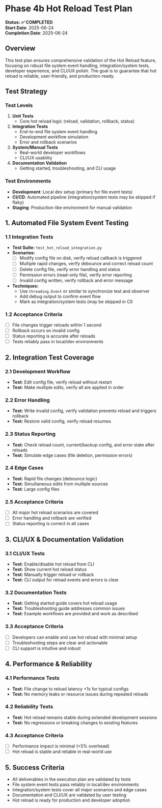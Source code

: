 # Phase 4b Hot Reload Test Plan

**Status: ✅ COMPLETED**  
**Start Date**: 2025-06-24  
**Completion Date**: 2025-06-24  

## Overview
This test plan ensures comprehensive validation of the Hot Reload feature, focusing on robust file system event handling, integration/system tests, developer experience, and CLI/UX polish. The goal is to guarantee that hot reload is reliable, user-friendly, and production-ready.

## Test Strategy

### Test Levels
1. **Unit Tests**
   - Core hot reload logic (reload, validation, rollback, status)
2. **Integration Tests**
   - End-to-end file system event handling
   - Development workflow simulation
   - Error and rollback scenarios
3. **System/Manual Tests**
   - Real-world developer workflows
   - CLI/UX usability
4. **Documentation Validation**
   - Getting started, troubleshooting, and CLI usage

### Test Environments
- **Development**: Local dev setup (primary for file event tests)
- **CI/CD**: Automated pipeline (integration/system tests may be skipped if flaky)
- **Staging**: Production-like environment for manual validation

## 1. Automated File System Event Testing

### 1.1 Integration Tests
- **Test Suite:** `test_hot_reload_integration.py`
- **Scenarios:**
  - [ ] Modify config file on disk, verify reload callback is triggered
  - [ ] Multiple rapid changes, verify debounce and correct reload count
  - [ ] Delete config file, verify error handling and status
  - [ ] Permission errors (read-only file), verify error reporting
  - [ ] Invalid config written, verify rollback and error message
- **Techniques:**
  - Use `threading.Event` or similar to synchronize test and observer
  - Add debug output to confirm event flow
  - Mark as integration/system tests (may be skipped in CI)

### 1.2 Acceptance Criteria
- [ ] File changes trigger reloads within 1 second
- [ ] Rollback occurs on invalid config
- [ ] Status reporting is accurate after reloads
- [ ] Tests reliably pass in local/dev environments

## 2. Integration Test Coverage

### 2.1 Development Workflow
- **Test:** Edit config file, verify reload without restart
- **Test:** Make multiple edits, verify all are applied in order

### 2.2 Error Handling
- **Test:** Write invalid config, verify validation prevents reload and triggers rollback
- **Test:** Restore valid config, verify reload resumes

### 2.3 Status Reporting
- **Test:** Check reload count, current/backup config, and error state after reloads
- **Test:** Simulate edge cases (file deletion, permission errors)

### 2.4 Edge Cases
- **Test:** Rapid file changes (debounce logic)
- **Test:** Simultaneous edits from multiple sources
- **Test:** Large config files

### 2.5 Acceptance Criteria
- [ ] All major hot reload scenarios are covered
- [ ] Error handling and rollback are verified
- [ ] Status reporting is correct in all cases

## 3. CLI/UX & Documentation Validation

### 3.1 CLI/UX Tests
- **Test:** Enable/disable hot reload from CLI
- **Test:** Show current hot reload status
- **Test:** Manually trigger reload or rollback
- **Test:** CLI output for reload events and errors is clear

### 3.2 Documentation Tests
- **Test:** Getting started guide covers hot reload usage
- **Test:** Troubleshooting guide addresses common issues
- **Test:** Example workflows are provided and work as described

### 3.3 Acceptance Criteria
- [ ] Developers can enable and use hot reload with minimal setup
- [ ] Troubleshooting steps are clear and actionable
- [ ] CLI support is intuitive and robust

## 4. Performance & Reliability

### 4.1 Performance Tests
- **Test:** File change to reload latency <1s for typical configs
- **Test:** No memory leaks or resource issues during repeated reloads

### 4.2 Reliability Tests
- **Test:** Hot reload remains stable during extended development sessions
- **Test:** No regressions or breaking changes to existing features

### 4.3 Acceptance Criteria
- [ ] Performance impact is minimal (<5% overhead)
- [ ] Hot reload is stable and reliable in real-world use

## 5. Success Criteria
- All deliverables in the execution plan are validated by tests
- File system event tests pass reliably in local/dev environments
- Integration/system tests cover all major scenarios and edge cases
- Documentation and CLI/UX are validated by user testing
- Hot reload is ready for production and developer adoption 